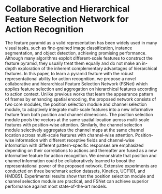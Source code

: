 # Collaborative and Hierarchical Feature Selection Network for Action Recognition
The feature pyramid as a valid representation has been widely used in many visual tasks, such as fine-grained image classification, instance segmentation, and object detection, achieving promising performance. Although many algorithms exploit different-scale features to construct the feature pyramid, they usually treat them equally and do not make an in-depth exploration of the inherent complementary advantages of hierarchical features. In this paper, to learn a pyramid feature with the robust representational ability for action recognition, we propose a novel collaborative and hierarchical Feature Selection Network (FSNet) which applies feature selection and aggregation on hierarchical features according to action context. Unlike previous works that learn the appearance pattern of frames by enhancing spatial encoding, the proposed network consists of two core modules, the position selection module and channel selection module, to adaptively integrate multi-scale features into a new informative feature from both position and channel dimensions. The position selection module pools the vectors at the same spatial location across multi-scale features with position-wise attention. Similarly, the channel selection module selectively aggregates the channel maps at the same channel location across multi-scale features with channel-wise attention. Position-wise information with different receptive fields and channel-wise information with different pattern-specific responses are emphasized depending on their correlations to actions and thereafter are fused as a new informative feature for action recognition. We demonstrate that position and channel information could be collaboratively learned to boost the representational power of the proposed network. Extensive experiments are conducted on three benchmark action datasets, Kinetics, UCF101, and HMDB51. Experimental results show that the position selection module and channel selection module are practical, and FSNet can achieve superior performance against most state-of-the-art models.
